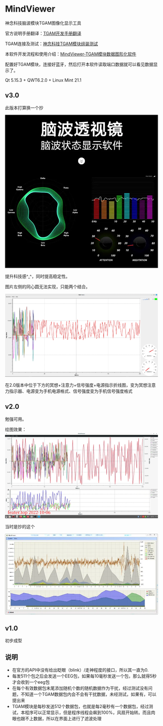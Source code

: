 # MindViewer

神念科技脑波模块TGAM图像化显示工具

官方说明手册翻译：<a href="https://feater.top/tgam/translation-of-tgam-development-doc">TGAM开发手册翻译</a>

TGAM连接及测试：<a href="https://feater.top/tgam/setup-and-installation-of-tgam-module">神念科技TGAM模块组装测试</a>

本软件开发流程和使用介绍：<a href="https://feater.top/qt/mindviewer-tgam-module-graphic-application">MindViewer-TGAM模块数据图形化软件</a>

配置好TGAM模块，连接好蓝牙，然后打开本软件读取端口数据就可以看见数据显示了。

Qt 5.15.3 + QWT6.2.0 + Linux Mint 21.1

## v3.0

此版本打算换一个抄

<img src="/img/mv3.webp" alt="新版本" />

提升科技感\^_\^，同时提高稳定性。

图片左侧的同心圆无法实现，只能两个结合。

<img src="/img/mymv3.webp" alt="v3.0" />

在2.0版本中位于下方的冥想+注意力+信号强度+电源指示折线图，变为冥想注意力指示器、电源变为手机电源格式、信号强度变为手机信号强度格式

## v2.0

勉强可用。

绘图效果：<img src="/img/mymv2.webp" alt="result" />

当时是抄的这个

<img src="/img/mv2.webp" alt="result" />

## v1.0

初步成型

## 说明

- 在官方的API中没有给出眨眼（blink）/走神程度的接口，所以其一直为0.
- 每发511个包之后会发送一个EEG包，如果每10毫秒发送一个包，那么就得5秒才会收到一个eeg包
- 在每个有效数据包末尾添加随机个数的随机数据作为干扰，经过测试没有问题，不知道一个TGAM数据包内会不会有干扰数据，未经测试，如果有，可以提出来
- TGAM模块是每秒发送512个数据包，也就是每2毫秒有一个数据包，经过测试，本程序可以正常显示，但是程序线程会飙到100%，风扇开始转。而且肉眼也跟不上数据，所以在界面上进行了滤波处理